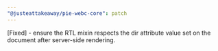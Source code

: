 ```yaml
---
"@justeattakeaway/pie-webc-core": patch
---
```


[Fixed] - ensure the RTL mixin respects the dir attribute value set on the document after server-side rendering.
